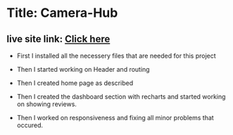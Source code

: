 # Title: Camera-Hub

## live site link: <a href='https://harmonious-florentine-fc02ae.netlify.app/'>Click here</a>

- First I installed all the necessery files that are needed for this project

- Then I started working on Header and routing

- Then I created home page as described

- Then I created the dashboard section with recharts and started working on showing reviews.

* Then I worked on responsiveness and fixing all minor problems that occured.
